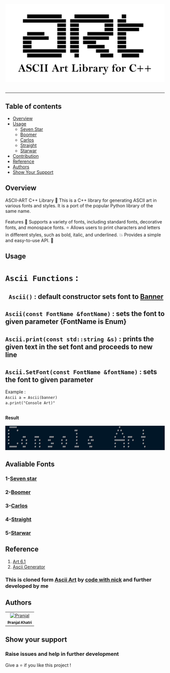 <div align="center">
<img src="./logo (1).png" alt="Logo">
<br/>
<br/>

</div>
	
----------

## Table of contents

- [Overview](https://github.com/codewithnick/ascii-art#overview)
- [Usage](https://github.com/codewithnick/ascii-art#Usage)
  - [Seven Star](https://github.com/codewithnick/ascii-art#1-Seven-Star)
  - [Boomer](https://github.com/codewithnick/ascii-art#2-Boomer)
  - [Carlos](https://github.com/codewithnick/ascii-art#3-Carlos)
  - [Straight](https://github.com/codewithnick/ascii-art#4-Straight)
  - [Starwar](https://github.com/codewithnick/ascii-art#5-Starwar)
- [Contribution](https://github.com/codewithnick/ascii-art/blob/main/CONTRIBUTING.md)
- [Reference](https://github.com/codewithnick/ascii-art#Reference)
- [Authors](https://github.com/codewithnick/ascii-art#Authors)
- [Show Your Support](https://github.com/codewithnick/ascii-art#Show-your-support)

## Overview

ASCII-ART C++ Library 🚀 This is a C++ library for generating ASCII art in various fonts and styles. It is a port of the popular Python library of the same name.
<br/>
<br/>
Features 🎉 Supports a variety of fonts, including standard fonts, decorative fonts, and monospace fonts. ⭐ Allows users to print characters and letters in different styles, such as bold, italic, and underlined. 💥 Provides a simple and easy-to-use API. 🔨

## Usage




# `Ascii Functions` :
##  ` Ascii()` : default constructor sets font to [Banner](./Fonts/banner/banner.md) 
## `Ascii(const FontName &fontName)` : sets the font to given parameter {FontName is Enum}

## `Ascii.print(const std::string &s)` : prints the given text in the set font and proceeds to new line
## `Ascii.SetFont(const FontName &fontName)` : sets the font to given parameter

Example :   
    ```Ascii a = Ascii(banner)```
    </br>
    ```a.print("Console Art)"```  

<br/>
<strong>Result</strong>
<br/>
<br/>

<div align="center">
<img src="./CosoleArt.png">
</div>

## Avaliable Fonts
### 1-[Seven star](./Fonts/SevenStar/sevenstar.md)

### 2-[Boomer](./Fonts/Boomer/boomer.md)

### 3-[Carlos](./Fonts/carlos/carlos.md)

### 4-[Straight](./Fonts/Straight/straight.md)

### 5-[Starwar](./Fonts/starwar/starwar.md)

## Reference

1. [Art 6.1](https://pypi.org/project/art/)
2. [Ascii Generator](https://ascii-generator.site/t/)

### This is cloned form [Ascii Art](https://github.com/codewithnick/ascii-art) by [code with nick](https://github.com/codewithnick) and further developed by me
## Authors

<!-- readme: collaborators -start -->
<table>
<tr>
    <td align="center">
        <a href="https://github.com/PranjalKhatri">
            <img src="https://avatars.githubusercontent.com/u/68675142?s=400&v=4" width="100;" alt="Pranjal"/>
            <br />
            <sub><b>Pranjal Khatri</b></sub>
        </a>
    </td>

</tr>
</table>

## Show your support

<h3>Raise issues and help in further development</h3>

Give a ⭐ if you like this project !
